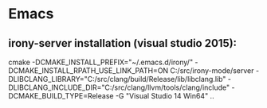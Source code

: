 # Emacs

## irony-server installation (visual studio 2015):
cmake -DCMAKE_INSTALL_PREFIX="~/.emacs.d/irony/" -DCMAKE_INSTALL_RPATH_USE_LINK_PATH=ON C:/src/irony-mode/server -DLIBCLANG_LIBRARY="C:/src/clang/build/Release/lib/libclang.lib" -DLIBCLANG_INCLUDE_DIR="C:/src/clang/llvm/tools/clang/include" -DCMAKE_BUILD_TYPE=Release -G "Visual Studio 14 Win64" ..
